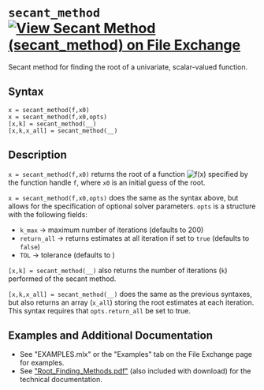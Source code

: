 # `secant_method` [![View Secant Method (secant_method) on File Exchange](https://www.mathworks.com/matlabcentral/images/matlab-file-exchange.svg)](https://www.mathworks.com/matlabcentral/fileexchange/85745-secant-method-secant_method)

Secant method for finding the root of a univariate, scalar-valued function.


## Syntax

`x = secant_method(f,x0)`\
`x = secant_method(f,x0,opts)`\
`[x,k] = secant_method(__)`\
`[x,k,x_all] = secant_method(__)`


## Description

`x = secant_method(f,x0)` returns the root of a function <img src="https://latex.codecogs.com/svg.latex?\inline&space;f(x)" title="f(x)" /> specified by the function handle `f`, where `x0` is an initial guess of the root.

`x = secant_method(f,x0,opts)` does the same as the syntax above, but allows for the specification of optional solver parameters. `opts` is a structure with the following fields:
   - `k_max` &rightarrow; maximum number of iterations (defaults to 200)
   - `return_all` &rightarrow; returns estimates at all iteration if set to `true` (defaults to `false`)
   - `TOL` &rightarrow; tolerance (defaults to <img src="https://latex.codecogs.com/svg.latex?\inline&space;10^{-10}" title="" />)

`[x,k] = secant_method(__)` also returns the number of iterations (`k`) performed of the secant method.

`[x,k,x_all] = secant_method(__)` does the same as the previous syntaxes, but also returns an array (`x_all`) storing the root estimates at each iteration. This syntax requires that `opts.return_all` be set to true.


## Examples and Additional Documentation

   - See "EXAMPLES.mlx" or the "Examples" tab on the File Exchange page for examples. 
   - See ["Root_Finding_Methods.pdf"](https://tamaskis.github.io/files/Root_Finding_Methods.pdf) (also included with download) for the technical documentation.

